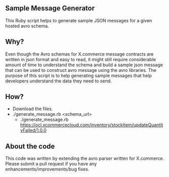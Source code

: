 ## Sample Message Generator 

This Ruby script helps to generate sample JSON messages for a given hosted avro schema.

## Why? 

Even though the Avro schemas for X.commerce message contracts are written in json format and easy to read, it might still require considerable amount of time to understand the schema and build a sample json message that can be used to construct avro message using the avro libraries. The purpose of this script is to help generating sample messages that help developers understand the data they need to send.

## How? 
* Download the files. 
* ./generate_message.rb <schema_url>
	* ./generate_message.rb https://ocl.xcommercecloud.com/inventory/stockItem/updateQuantityFailed/1.0.0

## About the code 
This code was written by extending the avro parser written for X.commerce.
Please submit a  pull request if you have any enhancements/improvements/bug fixes.

